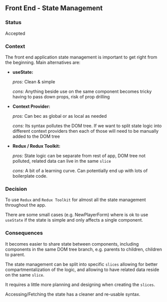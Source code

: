 ## Front End - State Management

### Status
Accepted


### Context
The front end application state management is important to get right from the beginning.
Main alternatives are:
 - __useState:__
   
    *pros:* Clean & simple
   
    *cons:* Anything beside use on the same component becomes tricky having to pass down props, risk of prop drilling
   
 - __Context Provider:__
   
    *pros:* Can bec as global or as local as needed
   
    *cons:* Its syntax pollutes the DOM tree. If we want to split state logic into different context providers then each of those will need to be manually added to the DOM tree
   
 - __Redux / Redux Toolkit:__
   
    *pros:* State logic can be separate from rest of app, DOM tree not polluted, related data can live in the same `slice`
   
    *cons:* A bit of a learning curve. Can potentially end up with lots of boilerplate code.


### Decision
To use `Redux` and `Redux Toolkit` for almost all the state management throughout the app.

There are some small cases (e.g. NewPlayerForm) where is ok to use `useState` if the state is simple and only affects a single component.


### Consequences
It becomes easier to share state between components, including components in the same DOM tree branch, e.g. parents to children, children to parent.

The state management can be split into specific `slices` allowing for better compartmentalization of the logic, and allowing to have related data reside on the same `slice`.

It requires a little more planning and designing when creating the `slices`.

Accessing/Fetching the state has a cleaner and re-usable syntax.

